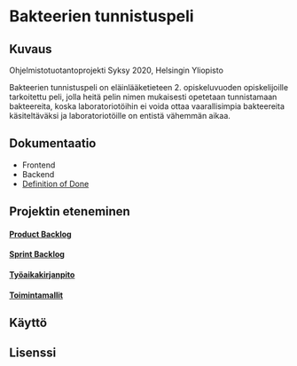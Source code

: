 # Bakteerien tunnistuspeli 

## Kuvaus

Ohjelmistotuotantoprojekti Syksy 2020, Helsingin Yliopisto

Bakteerien tunnistuspeli on eläinlääketieteen 2. opiskeluvuoden opiskelijoille tarkoitettu peli, jolla heitä pelin nimen mukaisesti opetetaan tunnistamaan bakteereita, koska laboratoriotöihin ei voida ottaa vaarallisimpia bakteereita käsiteltäväksi ja laboratoriotöille on entistä vähemmän aikaa.

## Dokumentaatio
* Frontend
* Backend
* [Definition of Done](https://github.com/Ohtu-bakteerien-tunnistuspeli/Bakteerien-tunnistuspeli/blob/master/documentation/definition_of_done.md)

## Projektin eteneminen

#### [Product Backlog](https://docs.google.com/spreadsheets/d/13aVMJ1TTyBXDFdkrcqV24AvCQ7HG7I2idkTudiMc-Kk/edit#gid=0)

#### [Sprint Backlog](https://docs.google.com/spreadsheets/d/12xJrbVst9k16_iVKd5tLSyz1scCOyxyB2eKr0lhYCek/edit#gid=0)

#### [Työaikakirjanpito](https://docs.google.com/spreadsheets/d/1vdtw-i6lfKqnnBliT2z-FKfBFjFMniH8ZJDXzY1xEWM/edit#gid=0)

#### [Toimintamallit](https://docs.google.com/document/d/1cTWnJgth1c0F1vmdGZFoTWz-a0D2TMyhTx_XzweBJjY/edit)

## Käyttö

## Lisenssi




